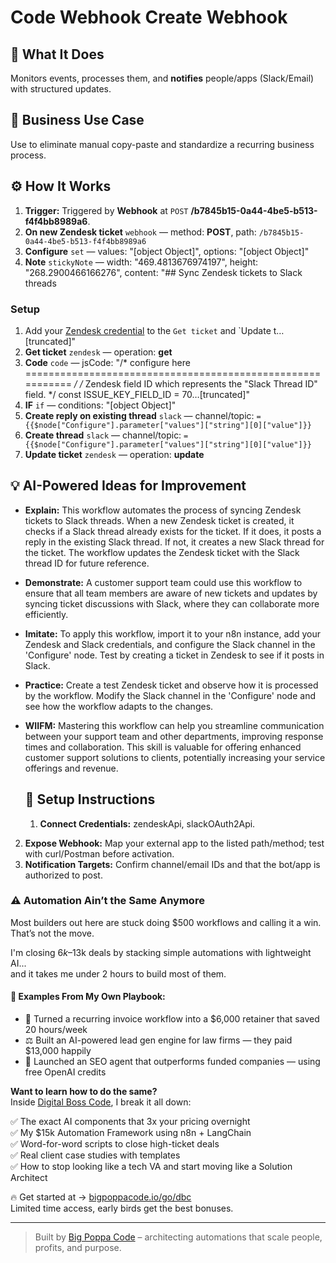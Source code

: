 # Code Webhook Create Webhook
  ## 🚀 What It Does
  Monitors events, processes them, and **notifies** people/apps (Slack/Email) with structured updates.
  
  ## 💼 Business Use Case
  Use to eliminate manual copy-paste and standardize a recurring business process.
  
  ## ⚙️ How It Works
  1. **Trigger:** Triggered by **Webhook** at `POST` **/b7845b15-0a44-4be5-b513-f4f4bb8989a6**.
  2. **On new Zendesk ticket** `webhook` — method: **POST**, path: `/b7845b15-0a44-4be5-b513-f4f4bb8989a6`
3. **Configure** `set` — values: "[object Object]", options: "[object Object]"
4. **Note** `stickyNote` — width: "469.4813676974197", height: "268.2900466166276", content: "## Sync Zendesk tickets to Slack threads
### Setup
1. Add your [Zendesk credential](https://docs.n8n.io/integrations/builtin/credentials/zendesk/) to the `Get ticket` and `Update t…[truncated]"
5. **Get ticket** `zendesk` — operation: **get**
6. **Code** `code` — jsCode: "/* configure here =========================================================== */
/*  Zendesk field ID which represents the "Slack Thread ID" field.
*/
const ISSUE_KEY_FIELD_ID = 70…[truncated]"
7. **IF** `if` — conditions: "[object Object]"
8. **Create reply on existing thread** `slack` — channel/topic: `={{$node["Configure"].parameter["values"]["string"][0]["value"]}}`
9. **Create thread** `slack` — channel/topic: `={{$node["Configure"].parameter["values"]["string"][0]["value"]}}`
10. **Update ticket** `zendesk` — operation: **update**
  
  ## 💡 AI-Powered Ideas for Improvement
  - **Explain:** This workflow automates the process of syncing Zendesk tickets to Slack threads. When a new Zendesk ticket is created, it checks if a Slack thread already exists for the ticket. If it does, it posts a reply in the existing Slack thread. If not, it creates a new Slack thread for the ticket. The workflow updates the Zendesk ticket with the Slack thread ID for future reference.
  
- **Demonstrate:** A customer support team could use this workflow to ensure that all team members are aware of new tickets and updates by syncing ticket discussions with Slack, where they can collaborate more efficiently.

- **Imitate:** To apply this workflow, import it to your n8n instance, add your Zendesk and Slack credentials, and configure the Slack channel in the 'Configure' node. Test by creating a ticket in Zendesk to see if it posts in Slack.

- **Practice:** Create a test Zendesk ticket and observe how it is processed by the workflow. Modify the Slack channel in the 'Configure' node and see how the workflow adapts to the changes.

- **WIIFM:** Mastering this workflow can help you streamline communication between your support team and other departments, improving response times and collaboration. This skill is valuable for offering enhanced customer support solutions to clients, potentially increasing your service offerings and revenue.
  
  ## 🔧 Setup Instructions
  1. **Connect Credentials:** zendeskApi, slackOAuth2Api.
2. **Expose Webhook:** Map your external app to the listed path/method; test with curl/Postman before activation.
3. **Notification Targets:** Confirm channel/email IDs and that the bot/app is authorized to post.
  
### ⚠️ Automation Ain’t the Same Anymore

Most builders out here are stuck doing $500 workflows and calling it a win.  
That’s not the move.  

I'm closing $6k–$13k deals by stacking simple automations with lightweight AI...  
and it takes me under 2 hours to build most of them.

#### 🧠 Examples From My Own Playbook:
- 🔁 Turned a recurring invoice workflow into a $6,000 retainer that saved 20 hours/week  
- ⚖️ Built an AI-powered lead gen engine for law firms — they paid $13,000 happily  
- 🚀 Launched an SEO agent that outperforms funded companies — using free OpenAI credits  

**Want to learn how to do the same?**  
Inside [Digital Boss Code](https://bigpoppacode.io/go/dbc), I break it all down:

✅ The exact AI components that 3x your pricing overnight  
✅ My $15k Automation Framework using n8n + LangChain  
✅ Word-for-word scripts to close high-ticket deals  
✅ Real client case studies with templates  
✅ How to stop looking like a tech VA and start moving like a Solution Architect  

🔥 Get started at → [bigpoppacode.io/go/dbc](https://bigpoppacode.io/go/dbc)  
Limited time access, early birds get the best bonuses.

---
> Built by [Big Poppa Code](https://bigpoppacode.io) – architecting automations that scale people, profits, and purpose.
  